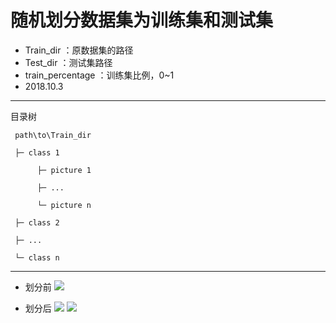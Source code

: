 # 随机划分数据集为训练集和测试集
* Train_dir ：原数据集的路径
* Test_dir ：测试集路径
* train_percentage ：训练集比例，0~1
* 2018.10.3
***
目录树

     path\to\Train_dir

     ├─ class 1

          ├─ picture 1
   
          ├─ ...
          
          └─ picture n

     ├─ class 2

     ├─ ...

     └─ class n
***
* 划分前
![](https://github.com/Leotemp/mymarkdownphoto/raw/master/devision_img/a.png)

* 划分后
![](https://github.com/Leotemp/mymarkdownphoto/raw/master/devision_img/b.png)
![](https://github.com/Leotemp/mymarkdownphoto/raw/master/devision_img/c.png)
